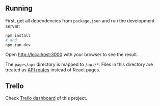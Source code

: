 ## Running

First, get all dependencies from `package.json` and run the development server:

```bash
npm install
# and
npm run dev
```

Open [http://localhost:3000](http://localhost:3000) with your browser to see the result.

The `pages/api` directory is mapped to `/api/*`. Files in this directory are treated as [API routes](https://nextjs.org/docs/api-routes/introduction) instead of React pages.

## Trello

Check [Trello dashboard](https://trello.com/invite/b/cLo4ypmn/ATTIe708c4f3f876bbddee47fb4fc120137cADE5C3CB/medium-clone) of this project.
